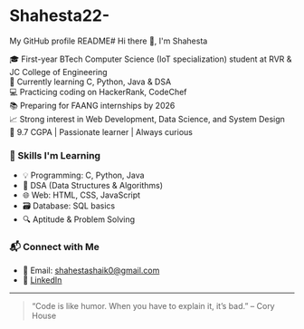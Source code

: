 # Shahesta22-
My GitHub profile README# 
Hi there 👋, I'm Shahesta

🎓 First-year BTech Computer Science (IoT specialization) student at RVR & JC College of Engineering  
🌱 Currently learning C, Python, Java & DSA  
💻 Practicing coding on HackerRank, CodeChef  
📚 Preparing for FAANG internships by 2026  
📈 Strong interest in Web Development, Data Science, and System Design  
📖 9.7 CGPA | Passionate learner | Always curious

### 🚀 Skills I'm Learning
- 💡 Programming: C, Python, Java
- 🧠 DSA (Data Structures & Algorithms)
- 🌐 Web: HTML, CSS, JavaScript
- 🗃️ Database: SQL basics
- 🔍 Aptitude & Problem Solving

### 📬 Connect with Me
- 📧 Email: shahestashaik0@gmail.com  
- 🔗 [LinkedIn](https://www.linkedin.com/in/shahesta-shaik-1960bb324?utm_source=share&utm_campaign=share_via&utm_content=profile&utm_medium=android_app)

---

> “Code is like humor. When you have to explain it, it’s bad.” – Cory House
